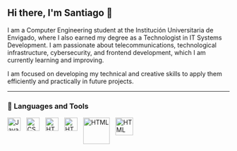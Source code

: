 ## Hi there, I'm Santiago 👋
I am a Computer Engineering student at the Institución Universitaria de Envigado, where I also earned my degree as a Technologist in IT Systems Development. I am passionate about telecommunications, technological infrastructure, cybersecurity, and frontend development, which I am currently learning and improving.

I am focused on developing my technical and creative skills to apply them efficiently and practically in future projects.

---

### 🧰 Languages and Tools

<img align="left" alt="Java" width="30px" style="padding-right:10px;" src="https://cdn.jsdelivr.net/gh/devicons/devicon/icons/java/java-original.svg"/>
<img align="left" alt="CSS" width="30px" style="padding-right:10px;" src="https://cdn.jsdelivr.net/gh/devicons/devicon@latest/icons/css3/css3-original.svg" />
<img align="left" alt="HTML" width="30px" style="padding-right:10px;" src="https://cdn.jsdelivr.net/gh/devicons/devicon@latest/icons/html5/html5-original.svg">
<img align="left" alt="HTML" width="30px" style="padding-right:10px;" src="https://cdn.jsdelivr.net/gh/devicons/devicon@latest/icons/figma/figma-original.svg">
<img align="left" alt="HTML" width="60px" style="padding-right:10px; " src="https://www.vectorlogo.zone/logos/cisco/cisco-ar21.svg">
<img align="left" alt="HTML" width="40px"  src="https://github.com/user-attachments/assets/3d90fa55-2f65-4a2b-ba90-b72a783f7035">




         
          

<!--
**SCatanoC/SCatanoC** is a ✨ _special_ ✨ repository because its `README.md` (this file) appears on your GitHub profile.

Here are some ideas to get you started:

- 🔭 I’m currently working on ...
- 🌱 I’m currently learning ...
- 👯 I’m looking to collaborate on ...
- 🤔 I’m looking for help with ...
- 💬 Ask me about ...
- 📫 How to reach me: ...
- 😄 Pronouns: ...
- ⚡ Fun fact: ...
-->


